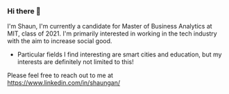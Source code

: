 ### Hi there 👋

I'm Shaun, I'm currently a candidate for Master of Business Analytics at MIT, class of 2021. I'm primarily interested in working in the tech industry with the aim to increase social good. 

- Particular fields I find interesting are smart cities and education, but my interests are definitely not limited to this! 

Please feel free to reach out to me at https://www.linkedin.com/in/shaungan/
<!--
**shaunfg/shaunfg** is a ✨ _special_ ✨ repository because its `README.md` (this file) appears on your GitHub profile.

Here are some ideas to get you started:

- 🔭 I’m currently working on ...
- 🌱 I’m currently learning ...
- 👯 I’m looking to collaborate on ...
- 🤔 I’m looking for help with ...
- 💬 Ask me about ...
- 📫 How to reach me: ...
- 😄 Pronouns: ...
- ⚡ Fun fact: ...
-->
